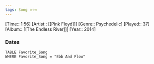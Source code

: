 ```yaml
---
tags: Song ⭐⭐⭐ 
---
```

[Time:: 1:56]
[Artist:: [[Pink Floyd]]]
[Genre:: Psychedelic]
[Played:: 37]
[Album:: [[The Endless River]]]
[Year:: 2014]
### Dates
````dataview
TABLE Favorite_Song
WHERE Favorite_Song = "Ebb And Flow"
````